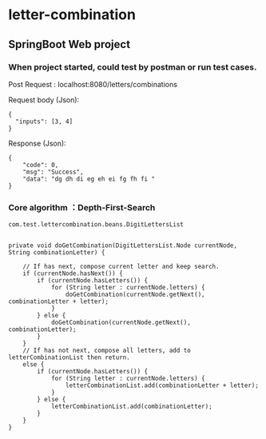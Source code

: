 # letter-combination

## SpringBoot Web project

### When project started, could test by postman or run test cases.

Post Request : localhost:8080/letters/combinations

Request body (Json):

```
{
  "inputs": [3, 4]
}
```


Response (Json):

```
{
    "code": 0,
    "msg": "Success",
    "data": "dg dh di eg eh ei fg fh fi "
}

```


### Core algorithm ：Depth-First-Search


```
com.test.lettercombination.beans.DigitLettersList


private void doGetCombination(DigitLettersList.Node currentNode, String combinationLetter) {

    // If has next, compose current letter and keep search.
    if (currentNode.hasNext()) {
        if (currentNode.hasLetters()) {
            for (String letter : currentNode.letters) {
                doGetCombination(currentNode.getNext(), combinationLetter + letter);
            }
        } else {
            doGetCombination(currentNode.getNext(), combinationLetter);
        }
    }
    // If has not next, compose all letters, add to letterCombinationList then return.
    else {
        if (currentNode.hasLetters()) {
            for (String letter : currentNode.letters) {
                letterCombinationList.add(combinationLetter + letter);
            }
        } else {
            letterCombinationList.add(combinationLetter);
        }
    }
}

```
